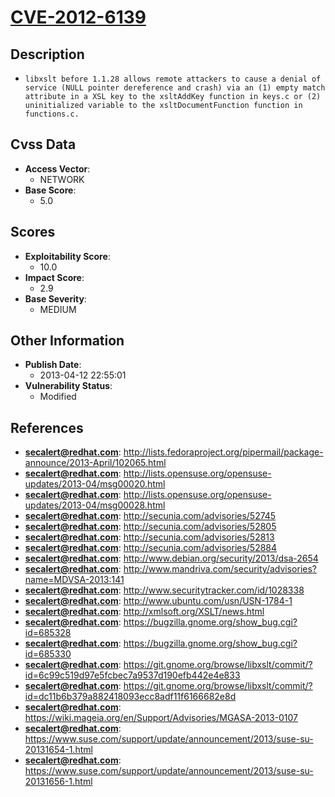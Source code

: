 
# [CVE-2012-6139](https://cve.mitre.org/cgi-bin/cvename.cgi?name=CVE-2012-6139)

## Description

- `libxslt before 1.1.28 allows remote attackers to cause a denial of service (NULL pointer dereference and crash) via an (1) empty match attribute in a XSL key to the xsltAddKey function in keys.c or (2) uninitialized variable to the xsltDocumentFunction function in functions.c.`

## Cvss Data

- **Access Vector**:
  - NETWORK
- **Base Score**:
  - 5.0

## Scores

- **Exploitability Score**:
  - 10.0
- **Impact Score**:
  - 2.9
- **Base Severity**:
  - MEDIUM

## Other Information

- **Publish Date**:
  - 2013-04-12 22:55:01
- **Vulnerability Status**:
  - Modified

## References

- **secalert@redhat.com**: http://lists.fedoraproject.org/pipermail/package-announce/2013-April/102065.html
- **secalert@redhat.com**: http://lists.opensuse.org/opensuse-updates/2013-04/msg00020.html
- **secalert@redhat.com**: http://lists.opensuse.org/opensuse-updates/2013-04/msg00028.html
- **secalert@redhat.com**: http://secunia.com/advisories/52745
- **secalert@redhat.com**: http://secunia.com/advisories/52805
- **secalert@redhat.com**: http://secunia.com/advisories/52813
- **secalert@redhat.com**: http://secunia.com/advisories/52884
- **secalert@redhat.com**: http://www.debian.org/security/2013/dsa-2654
- **secalert@redhat.com**: http://www.mandriva.com/security/advisories?name=MDVSA-2013:141
- **secalert@redhat.com**: http://www.securitytracker.com/id/1028338
- **secalert@redhat.com**: http://www.ubuntu.com/usn/USN-1784-1
- **secalert@redhat.com**: http://xmlsoft.org/XSLT/news.html
- **secalert@redhat.com**: https://bugzilla.gnome.org/show_bug.cgi?id=685328
- **secalert@redhat.com**: https://bugzilla.gnome.org/show_bug.cgi?id=685330
- **secalert@redhat.com**: https://git.gnome.org/browse/libxslt/commit/?id=6c99c519d97e5fcbec7a9537d190efb442e4e833
- **secalert@redhat.com**: https://git.gnome.org/browse/libxslt/commit/?id=dc11b6b379a882418093ecc8adf11f6166682e8d
- **secalert@redhat.com**: https://wiki.mageia.org/en/Support/Advisories/MGASA-2013-0107
- **secalert@redhat.com**: https://www.suse.com/support/update/announcement/2013/suse-su-20131654-1.html
- **secalert@redhat.com**: https://www.suse.com/support/update/announcement/2013/suse-su-20131656-1.html
